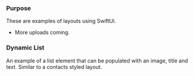 ### Purpose 
These are examples of layouts using SwiftUI. 
- More uploads coming. 

### Dynamic List
An example of a list element that can be populated with an image, title and text. Similar to a contacts styled layout. 
